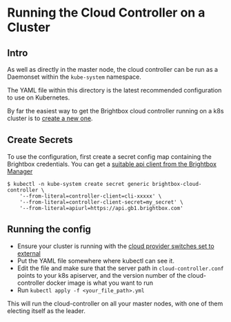 # Running the Cloud Controller on a Cluster

## Intro
As well as directly in the master node, the cloud controller can be run
as a Daemonset within the `kube-system` namespace.

The YAML file within this directory is the latest recommended
configuration to use on Kubernetes.

By far the easiest way to get the Brightbox cloud controller running on
a k8s cluster is to [create a new one](https://www.brightbox.com/docs/guides/kubernetes/deploy-kubernetes-on-brightbox-cloud/).

## Create Secrets
To use the configuration, first create a secret config map containing
the Brightbox credentials. You can get a
[suitable api client from the Brightbox Manager](https://www.brightbox.com/docs/guides/manager/api-clients/)

```
$ kubectl -n kube-system create secret generic brightbox-cloud-controller \
    '--from-literal=controller-client=cli-xxxxx' \
    '--from-literal=controller-client-secret=my_secret' \
    '--from-literal=apiurl=https://api.gb1.brightbox.com'
```

## Running the config
- Ensure your cluster is running with the [cloud provider switches set to external](https://kubernetes.io/docs/tasks/administer-cluster/running-cloud-controller/#administration)
- Put the YAML file somewhere where kubectl can see it.
- Edit the file and make sure that the server path in `cloud-controller.conf` points to your k8s apiserver, and the version number of the cloud-controller docker image is what you want to run
- Run `kubectl apply -f <your_file_path>.yml`

This will run the cloud-controller on all your master nodes, with one
of them electing itself as the leader.
